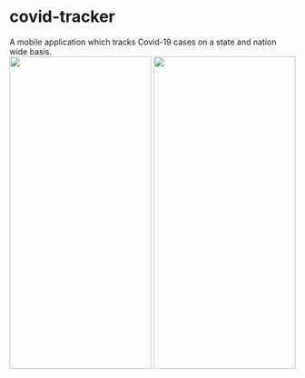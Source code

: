 # covid-tracker
A mobile application which tracks Covid-19 cases on a state and nation wide basis.
<br>
<img src="https://i.ibb.co/GM67bn6/6-5-1.png" width=250 height= 550 />
<img src="https://i.ibb.co/vZrg15y/6-5-2.png" width=250 height= 550 />
